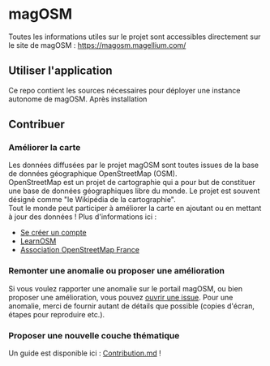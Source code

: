 # magOSM

Toutes les informations utiles sur le projet sont accessibles directement sur le site de magOSM : https://magosm.magellium.com/
## Utiliser l'application
Ce repo contient les sources nécessaires pour déployer une instance autonome de magOSM. Après installation

## Contribuer

### Améliorer la carte

Les données diffusées par le projet magOSM sont toutes issues de la base de données géographique OpenStreetMap (OSM).<br>
OpenStreetMap est un projet de cartographie qui a pour but de constituer une base de données géographiques libre du monde.
Le projet est souvent désigné comme "le Wikipédia de la cartographie".<br>
Tout le monde peut participer à améliorer la carte en ajoutant ou en mettant à jour des données ! Plus d'informations ici :

* [Se créer un compte](https://www.openstreetmap.org/user/new)
* [LearnOSM](https://learnosm.org/fr/)
* [Association OpenStreetMap France](https://www.openstreetmap.fr/)

### Remonter une anomalie ou proposer une amélioration

Si vous voulez rapporter une anomalie sur le portail magOSM, ou bien proposer une amélioration, vous pouvez [ouvrir une issue](https://github.com/magellium/magosm/issues/new). Pour une anomalie, merci de fournir autant de détails que possible (copies d'écran, étapes pour reproduire etc.).

### Proposer une nouvelle couche thématique

Un guide est disponible ici : [Contribution.md](Contribution.md) !